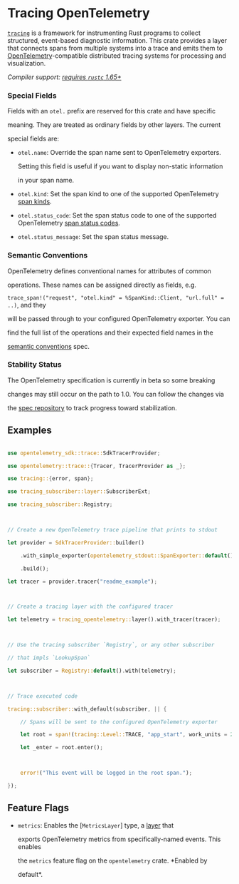 # Tracing OpenTelemetry


[`tracing`] is a framework for instrumenting Rust programs to collect structured, event-based diagnostic information. This crate provides a layer that connects spans from multiple systems into a trace and emits them to [OpenTelemetry]-compatible distributed tracing systems for processing and visualization.



[OpenTelemetry]: https://opentelemetry.io

[`tracing`]: https://github.com/tokio-rs/tracing



*Compiler support: [requires `rustc` 1.65+][msrv]*



[msrv]: #supported-rust-versions



### Special Fields



Fields with an `otel.` prefix are reserved for this crate and have specific

meaning. They are treated as ordinary fields by other layers. The current

special fields are:



* `otel.name`: Override the span name sent to OpenTelemetry exporters.

   Setting this field is useful if you want to display non-static information

   in your span name.

* `otel.kind`: Set the span kind to one of the supported OpenTelemetry [span kinds].

* `otel.status_code`: Set the span status code to one of the supported OpenTelemetry [span status codes].

* `otel.status_message`: Set the span status message.



[span kinds]: opentelemetry::trace::SpanKind

[span status codes]: opentelemetry::trace::Status



### Semantic Conventions



OpenTelemetry defines conventional names for attributes of common

operations. These names can be assigned directly as fields, e.g.

`trace_span!("request", "otel.kind" = %SpanKind::Client, "url.full" = ..)`, and they

will be passed through to your configured OpenTelemetry exporter. You can

find the full list of the operations and their expected field names in the

[semantic conventions] spec.



[semantic conventions]: https://github.com/open-telemetry/semantic-conventions



### Stability Status



The OpenTelemetry specification is currently in beta so some breaking

changes may still occur on the path to 1.0. You can follow the changes via

the [spec repository] to track progress toward stabilization.



[spec repository]: https://github.com/open-telemetry/opentelemetry-specification



## Examples



```rs

use opentelemetry_sdk::trace::SdkTracerProvider;

use opentelemetry::trace::{Tracer, TracerProvider as _};

use tracing::{error, span};

use tracing_subscriber::layer::SubscriberExt;

use tracing_subscriber::Registry;



// Create a new OpenTelemetry trace pipeline that prints to stdout

let provider = SdkTracerProvider::builder()

    .with_simple_exporter(opentelemetry_stdout::SpanExporter::default())

    .build();

let tracer = provider.tracer("readme_example");



// Create a tracing layer with the configured tracer

let telemetry = tracing_opentelemetry::layer().with_tracer(tracer);



// Use the tracing subscriber `Registry`, or any other subscriber

// that impls `LookupSpan`

let subscriber = Registry::default().with(telemetry);



// Trace executed code

tracing::subscriber::with_default(subscriber, || {

    // Spans will be sent to the configured OpenTelemetry exporter

    let root = span!(tracing::Level::TRACE, "app_start", work_units = 2);

    let _enter = root.enter();



    error!("This event will be logged in the root span.");

});

```



## Feature Flags



- `metrics`: Enables the [`MetricsLayer`] type, a [layer] that

  exports OpenTelemetry metrics from specifically-named events. This enables

  the `metrics` feature flag on the `opentelemetry` crate.  *Enabled by

  default*.



[layer]: tracing_subscriber::layer



